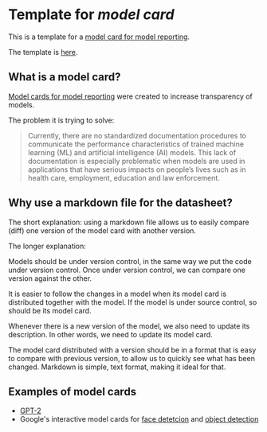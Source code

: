 # Template for _model card_

This is a template for a [model card for model reporting](https://arxiv.org/abs/1810.03993).

The template is [here](./model-card-template.md).

## What is a model card?

[Model cards for model reporting](https://arxiv.org/abs/1810.03993) were created to increase
transparency of models.

The problem it is trying to solve:

> Currently, there are no standardized documentation procedures to communicate the performance
> characteristics of trained machine learning (ML) and artificial intelligence (AI) models.
> This lack of documentation is especially problematic when models are used in applications that
> have serious impacts on people’s lives such as in health care, employment, education and law
> enforcement.

## Why use a markdown file for the datasheet?

The short explanation: using a markdown file allows us to easily compare (diff) one version
of the model card with another version. 

The longer explanation:

Models should be under version control, in the same way we put the code under version
control. Once under version control, we can compare one version against the other.

It is easier to follow the changes in a model when its model card is distributed together
with the model. If the model is under source control, so should be its model card.

Whenever there is a new version of the model, we also need to update its description.
In other words, we need to update its model card.

The model card distributed with a version should be in a format that is easy to compare with
previous version, to allow us to quickly see what has been changed. Markdown is simple, text
format, making it ideal for that.

## Examples of model cards

- [GPT-2](https://github.com/openai/gpt-2/blob/master/model_card.md)
- Google's interactive model cards for [face detetcion](https://modelcards.withgoogle.com/face-detection)
  and [object detection](https://modelcards.withgoogle.com/object-detection)


